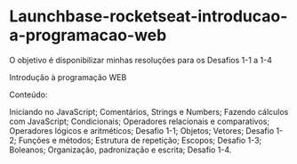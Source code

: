 # Launchbase-rocketseat-introducao-a-programacao-web

O objetivo é disponibilizar minhas resoluções para os Desafios 1-1 a 1-4

Introdução à programação WEB

Conteúdo:

Iniciando no JavaScript; Comentários, Strings e Numbers; Fazendo cálculos com JavaScript; Condicionais; Operadores relacionais e comparativos; Operadores lógicos e aritméticos; Desafio 1-1; Objetos; Vetores; Desafio 1-2; Funções e métodos; Estrutura de repetição; Escopos; Desafio 1-3; Boleanos; Organização, padronização e escrita; Desafio 1-4.
